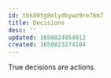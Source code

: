 ```yaml
---
id: tbk80tg8mlydbywz9re76m7
title: Decisions
desc: ''
updated: 1650824954912
created: 1650823274104
---
```


True decisions are actions.

